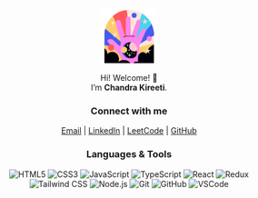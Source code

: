 <div style="text-align: center;">

<img src='https://github.com/kireetikotturu/kireetikotturu/blob/main/mylogo.svg' 
     alt='logo' width='100px' style="margin:0 auto; display:block;"/>

Hi! Welcome! 👋  
I’m **Chandra Kireeti**.

### Connect with me
[Email](mailto:kireetikotturi2@gmail.com) |
[LinkedIn](https://www.linkedin.com/in/chandra-kireeti-kotturu-353512222/) | 
[LeetCode](https://leetcode.com/chandra_kireeti/) |
[GitHub](https://github.com/kireetikotturu)

### Languages & Tools

![HTML5](https://img.shields.io/badge/html5-%23E34F26?style=for-the-badge&logo=html5&logoColor=white)
![CSS3](https://img.shields.io/badge/css3-%231572B6?style=for-the-badge&logo=css3&logoColor=white)
![JavaScript](https://img.shields.io/badge/javascript-F7DF1E?style=for-the-badge&logo=javascript&logoColor=black)
![TypeScript](https://img.shields.io/badge/typescript-3178C6.svg?style=for-the-badge&logo=typescript&logoColor=white)
![React](https://img.shields.io/badge/react-%2320ADD4.svg?style=for-the-badge&logo=react&logoColor=white)
![Redux](https://img.shields.io/badge/redux-764ABC.svg?style=for-the-badge&logo=redux&logoColor=white)
![Tailwind CSS](https://img.shields.io/badge/tailwind-06B6D4?style=for-the-badge&logo=tailwindcss&logoColor=white)
![Node.js](https://img.shields.io/badge/node.js-339933?style=for-the-badge&logo=nodedotjs&logoColor=white)
![Git](https://img.shields.io/badge/git-F05032?style=for-the-badge&logo=git&logoColor=white)
![GitHub](https://img.shields.io/badge/GitHub-181717?style=for-the-badge&logo=github&logoColor=white)
![VSCode](https://img.shields.io/badge/vscode-0078D4?style=for-the-badge&logo=visualstudiocode&logoColor=white)

</div>
